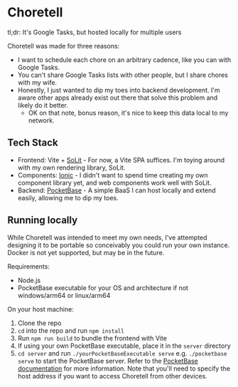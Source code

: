 # Choretell

tl;dr: It's Google Tasks, but hosted locally for multiple users

Choretell was made for three reasons:

- I want to schedule each chore on an arbitrary cadence, like you can with Google Tasks.
- You can't share Google Tasks lists with other people, but I share chores with my wife.
- Honestly, I just wanted to dip my toes into backend development. I'm aware other apps already exist out there that solve this problem and likely do it better.
  - OK on that note, bonus reason, it's nice to keep this data local to my network.

## Tech Stack

- Frontend: Vite + [SoLit](https://github.com/duncsully/solit) - For now, a Vite SPA suffices. I'm toying around with my own rendering library, SoLit.
- Components: [Ionic](https://ionicframework.com/docs/components) - I didn't want to spend time creating my own component library yet, and web components work well with SoLit.
- Backend: [PocketBase](https://pocketbase.io/) - A simple BaaS I can host locally and extend easily, allowing me to dip my toes.

## Running locally

While Choretell was intended to meet my own needs, I've attempted designing it to be portable so conceivably you could run your own instance. Docker is not yet supported, but may be in the future.

Requirements:

- Node.js
- PocketBase executable for your OS and architecture if not windows/arm64 or linux/arm64

On your host machine:

1. Clone the repo
1. `cd` into the repo and run `npm install`
1. Run `npm run build` to bundle the frontend with Vite
1. If using your own PocketBase executable, place it in the `server` directory
1. `cd server` and run `./yourPocketBaseExecutable serve` e.g. `./pocketbase serve` to start the PocketBase server. Refer to the [PocketBase documentation](https://pocketbase.io/docs/) for more information. Note that you'll need to specify the host address if you want to access Choretell from other devices.
